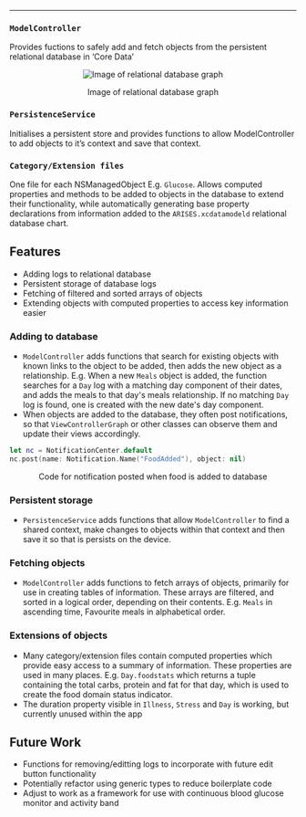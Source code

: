---

### `ModelController`
Provides fuctions to safely add and fetch objects from the persistent relational database in ‘Core Data’

<p align="center">
<img src="https://raw.githubusercontent.com/danwells96/ARISES/master/DocFiles/img/database.png" alt="Image of relational database graph"/>
</p>
<p align="center">
Image of relational database graph
</p>

### `PersistenceService`
Initialises a persistent store and provides functions to allow ModelController to add objects to it’s context and save that context.

### `Category/Extension files`
One file for each NSManagedObject E.g. `Glucose`. Allows computed properties and methods to be added to objects in the database to extend their functionality, while automatically generating base property declarations from information added to the `ARISES.xcdatamodeld` relational database chart. 


## Features
* Adding logs to relational database
* Persistent storage of database logs
* Fetching of filtered and sorted arrays of objects 
* Extending objects with computed properties to access key information easier


### Adding to database
* `ModelController` adds functions that search for existing objects with known links to the object to be added, then adds the new object as a relationship. E.g. When a new `Meals` object is added, the function searches for a `Day` log with a matching day component of their dates, and adds the meals to that day's meals relationship. If no matching `Day` log is found, one is created with the new date's day component.
* When objects are added to the database, they often post notifications, so that `ViewControllerGraph` or other classes can observe them and update their views accordingly.
```swift
let nc = NotificationCenter.default
nc.post(name: Notification.Name("FoodAdded"), object: nil)
```
<p align="center">
Code for notification posted when food is added to database
</p>


### Persistent storage
* `PersistenceService` adds functions that allow `ModelController` to find a shared context, make changes to objects within that context and then save it so that is persists on the device.

### Fetching objects
* `ModelController` adds functions to fetch arrays of objects, primarily for use in creating tables of information. These arrays are filtered, and sorted in a logical order, depending on their contents. E.g. `Meals` in ascending time, Favourite meals in alphabetical order.

### Extensions of objects
* Many category/extension files contain computed properties which provide easy access to a summary of information. These properties are used in many places. E.g. `Day.foodstats` which returns a tuple containing the total carbs, protein and fat for that day, which is used to create the food domain status indicator. 
* The duration property visible in `Illness`, `Stress` and `Day` is working, but currently unused within the app

## Future Work
* Functions for removing/editting logs to incorporate with future edit button functionality
* Potentially refactor using generic types to reduce boilerplate code
* Adjust to work as a framework for use with continuous blood glucose monitor and activity band

